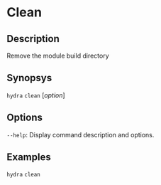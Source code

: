 # Clean

## Description

Remove the module build directory

## Synopsys

`hydra` `clean` [*option*]

## Options

`--help`: Display command description and options.

## Examples

`hydra` `clean`
